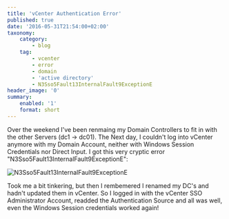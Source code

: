 ```yaml
---
title: 'vCenter Authentication Error'
published: true
date: '2016-05-31T21:54:00+02:00'
taxonomy:
    category:
        - blog
    tag:
        - vcenter
        - error
        - domain
        - 'active directory'
        - N3Sso5Fault13InternalFault9ExceptionE
header_image: '0'
summary:
    enabled: '1'
    format: short
---
```


Over the weekend I've been renmaing my Domain Controllers to fit in with the other Servers (dc1 -> dc01). The Next day, I couldn't log into vCenter anymore with my Domain Account, neither with Windows Session Credentials nor Direct Input. I got this very cryptic error "N3Sso5Fault13InternalFault9ExceptionE":

![N3Sso5Fault13InternalFault9ExceptionE](https://beryju-org-assets.s3.beryju.org/blog/2016-vcenter-authentication-error/574adf8d47af8.png)

Took me a bit tinkering, but then I rembemered I renamed my DC's and hadn't updated them in vCenter. So I logged in with the vCenter SSO Administrator Account, readded the Authentication Source and all was well, even the Windows Session credentials worked again!
